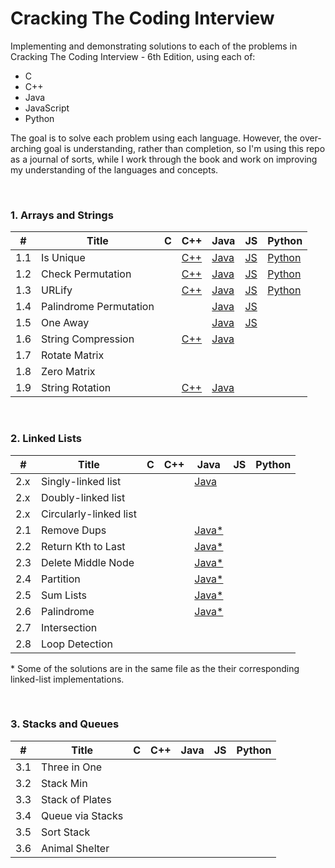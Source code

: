 # Cracking The Coding Interview
Implementing and demonstrating solutions to each of the problems in Cracking The Coding Interview - 6th Edition, using each of:
- C
- C++
- Java
- JavaScript
- Python

The goal is to solve each problem using each language. However, the over-arching goal is understanding, rather than completion, so I'm using this repo as a journal of sorts, while I work through the book and work on improving my understanding of the languages and concepts. 

<br>

### 1. Arrays and Strings

| #  	| Title | C   | C++ | Java  | JS  | Python
|---  |---  |---  |---  |---  |---  |---  
|1.1	|Is Unique	|	  |	[C++](1_arrays_and_strings/src/is_unique/isUnique.cpp)  |	[Java](1_arrays_and_strings/src/is_unique/IsUnique.java)  | [JS](1_arrays_and_strings/src/is_unique/isUnique.js)  |  [Python](1_arrays_and_strings/src/is_unique/is_unique.py)
|1.2	| Check Permutation	| 	| [C++](1_arrays_and_strings/src/check_permutation/checkPermutation.cpp)	| [Java](1_arrays_and_strings/src/check_permutation/CheckPermutation.java)	| [JS](1_arrays_and_strings/src/check_permutation/checkPermutation.js)  |  [Python](1_arrays_and_strings/src/check_permutation/check_permutation.py)
|1.3	|	URLify |	| [C++](1_arrays_and_strings/src/urlify/urlify.cpp)	|	[Java](1_arrays_and_strings/src/urlify/Urlify.java)  | [JS](1_arrays_and_strings/src/urlify/urlify.js) |  [Python](1_arrays_and_strings/src/urlify/urlify.py)
|1.4  | Palindrome Permutation  |   |   | [Java](1_arrays_and_strings/src/palindrome_permutation/PalindromePermutation.java)  | [JS](1_arrays_and_strings/src/palindrome_permutation/palindromePermutation.js)  |
|1.5  | One Away  |   |   | [Java](1_arrays_and_strings/src/one_away/OneAway.java)  | [JS](1_arrays_and_strings/src/one_away/oneAway.js)  |
|1.6	|	String Compression |	| [C++](1_arrays_and_strings/src/string_compression/stringCompression.cpp)	 |	[Java](1_arrays_and_strings/src/string_compression/StringCompression.java)  |    |  
|1.7	| Rotate Matrix	|	  |	  |	  |   |  
|1.8	|	Zero Matrix |	  |	  |	  |   |  
|1.9	|	String Rotation |	  |	[C++](1_arrays_and_strings/src/string_rotation/stringRotation.cpp)  |	[Java](1_arrays_and_strings/src/string_rotation/StringRotation.java)  |  |  

<br>

### 2. Linked Lists

| #  	| Title | C   | C++ | Java  | JS  | Python
|---  |---  |---  |---  |---  |---  |---  
|2.x  | Singly-linked list |  |   | [Java](2_linked_lists/src/java/SinglyLinkedList.java)  |   | 
|2.x  | Doubly-linked list |  |   |   |   | 
|2.x  | Circularly-linked list |   |   |   |   | 
|2.1	|	Remove Dups  |	  |	  | [Java*](2_linked_lists/src/java/SinglyLinkedList.java)  |   |  
|2.2	| Return Kth to Last  | 	|	  | [Java*](2_linked_lists/src/java/SinglyLinkedList.java)  |   |
|2.3	| Delete Middle Node	| 	|   | [Java*](2_linked_lists/src/java/SinglyLinkedList.java)	|   |  
|2.4	|	Partition |	  | 	|	[Java*](2_linked_lists/src/java/SinglyLinkedList.java)  |   |  
|2.5	|	Sum Lists |	  |   |	[Java*](2_linked_lists/src/java/SinglyLinkedList.java)  |   |  
|2.6	| Palindrome  |	  |	  |	[Java*](2_linked_lists/src/java/SinglyLinkedList.java)  |   |  
|2.7	|	Intersection |	  |	  |	  |   |  
|2.8	|	Loop Detection |	  |	  |	  |   |  

\* Some of the solutions are in the same file as the their corresponding linked-list implementations.

<br>

### 3. Stacks and Queues

| #  	| Title | C   | C++ | Java  | JS  | Python
|---  |---  |---  |---  |---  |---  |---  
|3.1	|	Three in One |	  |	  |	  |   |  
|3.2	|	Stack Min |	  |	  |	  |   |  
|3.3	|	Stack of Plates |	  |	  |	  |   |  
|3.4	|	Queue via Stacks |	  |	  |	  |   |  
|3.5	|	Sort Stack |	  |	  |	  |   |  
|3.6	|	Animal Shelter |	  |	  |	  |   |  

